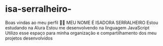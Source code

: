 # isa-serralheiro-
Boas vindas ao meu perfil 💙💙
MEU NOME É ISADORA SERRALHEIRO 
Estou estudando na Alura
Estou me desenvolvendo na linguagem JavaScript
Utilizo esse espaço para minha organização e compartilhamento dos meu projetos desenvolvidos
